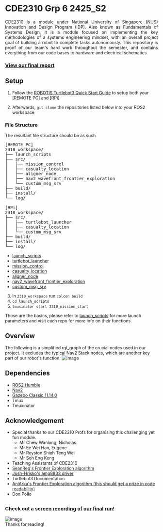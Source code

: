 # CDE2310 Grp 6 2425_S2
<p align="justify"> CDE2310 is a module under National University of Singapore (NUS) Innovation and Design Program (IDP). Also known as Fundamentals of Systems Design, it is a module focused on implementing the key methodologies of a systems engineering mindset, with an overall project goal of building a robot to complete tasks autonomously. This repository is proof of our team's hard work throughout the semester, and contains everything from our code bases to hardware and electrical schematics. </p>

### [View our final report](https://github.com/cde2310grp6/documents/blob/main/Group%206%20Final%20Report%20G2%20Part%201.pdf)


## Setup
1. Follow the [ROBOTIS Turtlebot3 Quick Start Guide](https://emanual.robotis.com/docs/en/platform/turtlebot3/quick-start/) to setup both your [REMOTE PC] and [RPi]

2. Afterwards, ```git clone``` the repositories listed below into your ROS2 workspace
### File Structure
The resultant file structure should be as such
<pre>
[REMOTE PC]
2310_workspace/
├── launch_scripts
├── src/
│   ├── mission_control
│   ├── casualty_location
│   ├── aligner_node
│   ├── nav2_wavefront_frontier_exploration
│   └── custom_msg_srv
├── build/
├── install/
└── log/

[RPi]
2310_workspace/
├── src/
│   ├── turtlebot_launcher
│   ├── casualty_location
│   └── custom_msg_srv
├── build/
├── install/
└── log/
</pre>
- [launch_scripts](https://github.com/cde2310grp6/launch_scripts)
- [turtlebot_launcher](https://github.com/cde2310grp6/turtlebot_launcher)
- [mission_control](https://github.com/cde2310grp6/mission_control)
- [casualty_location](https://github.com/cde2310grp6/casualty_location)
- [aligner_node](https://github.com/cde2310grp6/aligner_node)
- [nav2_wavefront_frontier_exploration](https://github.com/cde2310grp6/nav2_wavefront_frontier_exploration)
- [custom_msg_srv](https://github.com/cde2310grp6/custom_msg_srv)

3. In ```2310_workspace``` run ```colcon build```
4. ```cd launch_scripts```
5. ```tmuxinator start 2310_mission_start```

Those are the basics, please refer to [launch_scripts](https://github.com/cde2310grp6/launch_scripts) for more launch parameters
and visit each repo for more info on their functions.


## Overview
The following is a simplified rqt_graph of the crucial nodes used in our project. It excludes the typical Nav2 Stack nodes, which are another key part of our robot's function.
![image](https://github.com/user-attachments/assets/630a5120-8ee0-498c-ba39-3ffd3cf99a92)


## Dependencies
- [ROS2 Humble](https://docs.ros.org/en/humble/index.html)
- [Nav2](https://docs.ros.org/en/humble/index.html)
- [Gazebo Classic 11.14.0](https://classic.gazebosim.org)
- Tmux
- Tmuxinator

## Acknowledgement
 - Special thanks to our CDE2310 Profs for organising this challenging yet fun module.
   - Mr Chew Wanlong, Nicholas
   - Mr Ee Wei Han, Eugene
   - Mr Royston Shieh Teng Wei
   - Mr Soh Eng Keng
 - Teaching Assistants of CDE2310
 - [SeanReg's Frontier Exploration algorithm](https://github.com/SeanReg/nav2_wavefront_frontier_exploration)
 - [Josh-Hrisko's amg8833 driver](https://github.com/makerportal/AMG8833_IR_cam)
 - Turtlebot3 Documentation 
 - [AniArka's Frontier Exploration algorithm (this should get a prize in code readability)](https://github.com/AniArka/Autonomous-Explorer-and-Mapper-ros2-nav2)
 - Don Pollo

##

### Check out a [screen recording of our final run!](https://youtu.be/ttS_-xZGWaA)
![image](https://github.com/user-attachments/assets/9d3644fa-9304-4af6-8837-bdd32e732529)  
Thanks for reading!

